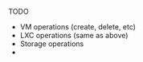 TODO

- VM operations (create, delete, etc)
- LXC operations (same as above)
- Storage operations
-
